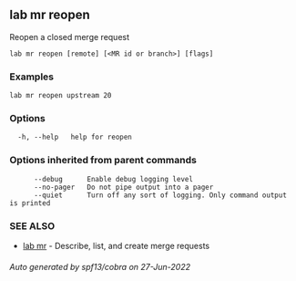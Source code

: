 ## lab mr reopen

Reopen a closed merge request

```
lab mr reopen [remote] [<MR id or branch>] [flags]
```

### Examples

```
lab mr reopen upstream 20
```

### Options

```
  -h, --help   help for reopen
```

### Options inherited from parent commands

```
      --debug      Enable debug logging level
      --no-pager   Do not pipe output into a pager
      --quiet      Turn off any sort of logging. Only command output is printed
```

### SEE ALSO

* [lab mr](lab_mr.md)	 - Describe, list, and create merge requests

###### Auto generated by spf13/cobra on 27-Jun-2022

